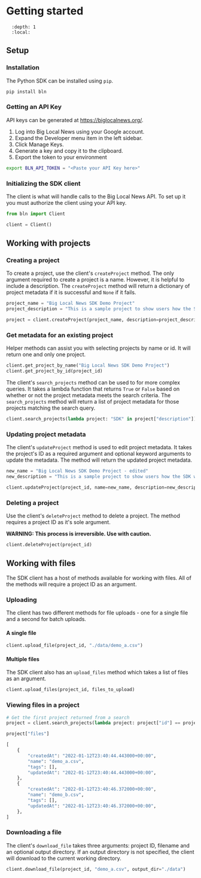 # Getting started

```{contents} Sections
  :depth: 1
  :local:
```

## Setup

### Installation

The Python SDK can be installed using `pip`.

```bash
pip install bln
```

### Getting an API Key

API keys can be generated at https://biglocalnews.org/.

1. Log into Big Local News using your Google account.
2. Expand the Developer menu item in the left sidebar.
3. Click Manage Keys.
4. Generate a key and copy it to the clipboard.
5. Export the token to your environment

```bash
export BLN_API_TOKEN = "<Paste your API Key here>"
```

### Initializing the SDK client

The client is what will handle calls to the Big Local News API. To set up it you must authorize the client using your API key.

```python
from bln import Client

client = Client()
```

## Working with projects

### Creating a project

To create a project, use the client's `createProject` method. The only argument required to create a project is a name. However, it is helpful to include a description. The `createProject` method will return a dictionary of project metadata if it is successful and `None` if it fails.

```python
project_name = "Big Local News SDK Demo Project"
project_description = "This is a sample project to show users how the SDK works"

project = client.createProject(project_name, description=project_description)
```

### Get metadata for an existing project

Helper methods can assist you with selecting projects by name or id. It will return one and only one project.

```python
client.get_project_by_name("Big Local News SDK Demo Project")
client.get_project_by_id(project_id)
```

The client's `search_projects` method can be used to for more complex queries. It takes a lambda function that returns `True` or `False` based on whether or not the project metadata meets the search criteria. The `search_projects` method will return a list of project metadata for those projects matching the search query.

```python
client.search_projects(lambda project: "SDK" in project["description"])
```

### Updating project metadata

The client's `updateProject` method is used to edit project metadata. It takes the project's ID as a required argument and optional keyword arguments to update the metadata. The method will return the updated project metadata.

```python
new_name = "Big Local News SDK Demo Project - edited"
new_description = "This is a sample project to show users how the SDK works. The description and name have been edited."

client.updateProject(project_id, name=new_name, description=new_description)
```

### Deleting a project

Use the client's `deleteProject` method to delete a project. The method requires a project ID as it's sole argument.

**WARNING: This process is irreversible. Use with caution.**

```python
client.deleteProject(project_id)
```

## Working with files

The SDK client has a host of methods available for working with files. All of the methods will require a project ID as an argument.

### Uploading

The client has two different methods for file uploads - one for a single file and a second for batch uploads.

#### A single file

```python
client.upload_file(project_id, "./data/demo_a.csv")
```

#### Multiple files

The SDK client also has an `upload_files` method which takes a list of files as an argument.

```python
client.upload_files(project_id, files_to_upload)
```

### Viewing files in a project

```python
# Get the first project returned from a search
project = client.search_projects(lambda project: project["id"] == project_id)[0]

project["files"]

[
    {
        "createdAt": "2022-01-12T23:40:44.443000+00:00",
        "name": "demo_a.csv",
        "tags": [],
        "updatedAt": "2022-01-12T23:40:44.443000+00:00",
    },
    {
        "createdAt": "2022-01-12T23:40:46.372000+00:00",
        "name": "demo_b.csv",
        "tags": [],
        "updatedAt": "2022-01-12T23:40:46.372000+00:00",
    },
]
```

### Downloading a file

The client's `download_file` takes three arguments: project ID, filename and an optional output directory. If an output directory is not specified, the client will download to the current working directory.

```python
client.download_file(project_id, "demo_a.csv", output_dir="./data")
```
